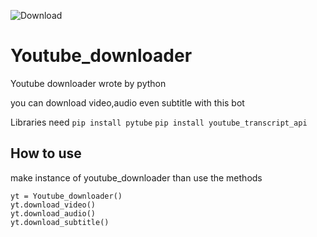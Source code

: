 ![Download](https://img.shields.io/badge/Install%20now-youtube%20downlaoder-red)
# Youtube_downloader
Youtube downloader wrote by python

you can download video,audio even subtitle with this bot

Libraries need
`pip install pytube`
`pip install youtube_transcript_api`

## How to use
make instance of youtube_downloader than use the methods

```
yt = Youtube_downloader()
yt.download_video()
yt.download_audio()
yt.download_subtitle()
```
